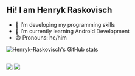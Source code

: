 ## Hi! I am Henryk Raskovisch

- 🔭 I’m developing my programming skills
- 🌱 I’m currently learning Android Development
- 😄 Pronouns: he/him

![Henryk-Raskovisch's GitHub stats](https://github-readme-stats.vercel.app/api?username=Henryk-Raskovisch&show_icons=true&theme=radical&hide_rank=true)



          
</div>
 
  ##

  <div> 
  <a href = "mailto:raskovisch@hotmail.com"><img src="https://img.shields.io/badge/Microsoft_Outlook-0078D4?style=for-the-badge&logo=microsoft-outlook&logoColor=white" target="_blank"></a>
  <a href="https://www.linkedin.com/in/henrykraskovisch" target="_blank"><img src="https://img.shields.io/badge/-LinkedIn-%230077B5?style=for-the-badge&logo=linkedin&logoColor=white" target="_blank"></a> 
  
</div>
